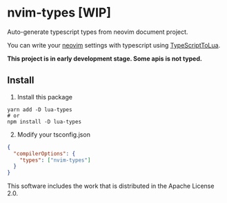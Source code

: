 # nvim-types [WIP]

Auto-generate typescript types from neovim document project.

You can write your [neovim](https://github.com/neovim/neovim) settings with typescript using [TypeScriptToLua](https://typescripttolua.github.io).

**This project is in early development stage. Some apis is not typed.**

## Install

1. Install this package

```
yarn add -D lua-types
# or
npm install -D lua-types
```

2. Modify your tsconfig.json

```json
{
  "compilerOptions": {
    "types": ["nvim-types"]
  }
}
```

This software includes the work that is distributed in the Apache License 2.0.
